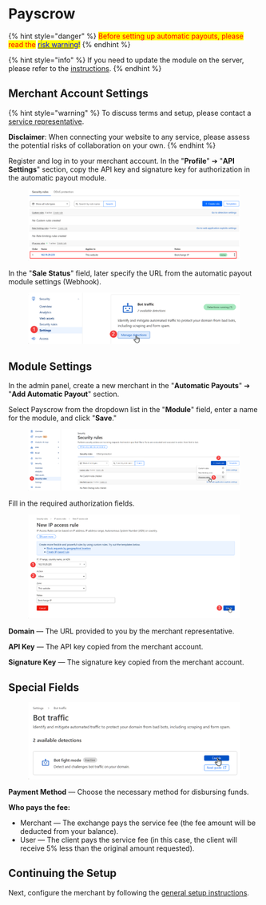 # Payscrow

{% hint style="danger" %}
<mark style="color:red;">Before setting up automatic payouts, please read the</mark> [<mark style="color:blue;">risk warning</mark>](https://premium.gitbook.io/main/osnovnye-nastroiki/merchanty-i-avtovyplaty/avtovyplaty/preduprezhdenie-o-riskakh)<mark style="color:blue;">!</mark>
{% endhint %}

{% hint style="info" %}
If you need to update the module on the server, please refer to the [instructions](https://premium.gitbook.io/main/osnovnye-nastroiki/faq/obnovlenie-failov-skripta-na-servere/kak-obnovit-faily-na-servere#moduli-merchantov-i-avtovyplat).
{% endhint %}

## Merchant Account Settings <a href="#nastroiki-v-lichnom-kabinete-merchanta" id="nastroiki-v-lichnom-kabinete-merchanta"></a>

{% hint style="warning" %}
To discuss terms and setup, please contact a [service representative](https://t.me/Payscrow).

**Disclaimer**: When connecting your website to any service, please assess the potential risks of collaboration on your own.
{% endhint %}

Register and log in to your merchant account. In the "**Profile**" ➔ "**API Settings**" section, copy the API key and signature key for authorization in the automatic payout module.

<figure><img src="../../../../.gitbook/assets/image (126).png" alt=""><figcaption></figcaption></figure>

In the "**Sale Status**" field, later specify the URL from the automatic payout module settings (Webhook).

<figure><img src="../../../../.gitbook/assets/image (127).png" alt=""><figcaption></figcaption></figure>

## Module Settings <a href="#nastroiki-modulya" id="nastroiki-modulya"></a>

In the admin panel, create a new merchant in the "**Automatic Payouts**" ➔ "**Add Automatic Payout**" section.

Select Payscrow from the dropdown list in the "**Module**" field, enter a name for the module, and click "**Save**."

<figure><img src="../../../../.gitbook/assets/image (124).png" alt="" width="444"><figcaption></figcaption></figure>

Fill in the required authorization fields.

<figure><img src="../../../../.gitbook/assets/image (125).png" alt="" width="451"><figcaption></figcaption></figure>

**Domain** — The URL provided to you by the merchant representative.

**API Key** — The API key copied from the merchant account.

**Signature Key** — The signature key copied from the merchant account.

## Special Fields

<figure><img src="../../../../.gitbook/assets/image (128).png" alt="" width="516"><figcaption></figcaption></figure>

**Payment Method** — Choose the necessary method for disbursing funds.

**Who pays the fee:**

* Merchant — The exchange pays the service fee (the fee amount will be deducted from your balance).
* User — The client pays the service fee (in this case, the client will receive 5% less than the original amount requested).

## Continuing the Setup

Next, configure the merchant by following the [general setup instructions](https://premium.gitbook.io/rukovodstvo-polzovatelya/osnovnye-nastroiki/merchanty-i-avtovyplaty/avtovyplaty/obshie-nastroiki-merchantov-avtovyplat).